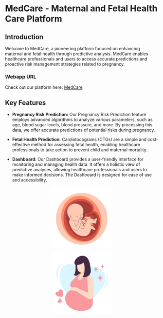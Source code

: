 # MedCare - Maternal and Fetal Health Care Platform

## Introduction

Welcome to MedCare, a pioneering platform focused on enhancing maternal and fetal health through predictive analysis. MedCare enables healthcare professionals and users to access accurate predictions and proactive risk management strategies related to pregnancy.

### Webapp URL
Check out our platform here: [MedCare](https://huggingface.co/spaces/surya-kaushik/MedCare/tree/main)

## Key Features

- **Pregnancy Risk Prediction:** Our Pregnancy Risk Prediction feature employs advanced algorithms to analyze various parameters, such as age, blood sugar levels, blood pressure, and more. By processing this data, we offer accurate predictions of potential risks during pregnancy.

- **Fetal Health Prediction:** Cardiotocograms (CTGs) are a simple and cost-effective method for assessing fetal health, enabling healthcare professionals to take action to prevent child and maternal mortality.
- **Dashboard:** Our Dashboard provides a user-friendly interface for monitoring and managing health data. It offers a holistic view of predictive analyses, allowing healthcare professionals and users to make informed decisions. The Dashboard is designed for ease of use and accessibility.

<p align="center">
     <img src="./Fetal Health.png" alt="preganancy_risk_Prediction" width="200" height  = "200"/>

</p>

<p align="center">
    <img src="./Maternal Health.png" alt="dashboard" width="200" height  = "200"/>

</p>


